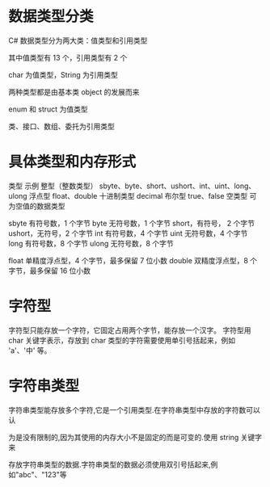 # 数据类型分类

C# 数据类型分为两大类：值类型和引用类型

其中值类型有 13 个，引用类型有 2 个

char 为值类型，String 为引用类型

两种类型都是由基本类 object 的发展而来

enum 和 struct 为值类型

类、接口、数组、委托为引用类型

# 具体类型和内存形式

类型 示例
整型（整数类型） sbyte、byte、short、ushort、int、uint、long、ulong
浮点型 float、double
十进制类型 decimal
布尔型 true、false
空类型 可为空值的数据类型

sbyte 有符号数，1 个字节
byte 无符号数，1 个字节
short，有符号， 2 个字节
ushort，无符号，2 个字节
int 有符号数，4 个字节
uint 无符号数，4 个字节
long 有符号数，8 个字节
ulong 无符号数，8 个字节

float 单精度浮点型，4 个字节，最多保留 7 位小数
double 双精度浮点型，8 个字节，最多保留 16 位小数

# 字符型

字符型只能存放一个字符，它固定占用两个字节，能存放一个汉字。 字符型用 char 关键字表示，存放到 char 类型的字符需要使用单引号括起来，例如 'a'、'中' 等。

# 字符串类型

字符串类型能存放多个字符,它是一个引用类型.在字符串类型中存放的字符数可以认

为是没有限制的,因为其使用的内存大小不是固定的而是可变的.使用 string 关键字来

存放字符串类型的数据.字符串类型的数据必须使用双引号括起来,例如"abc"、"123"等
